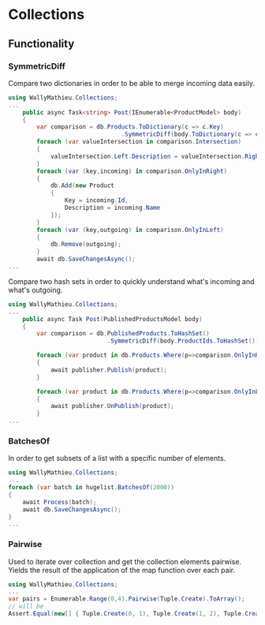 # Collections

## Functionality

### SymmetricDiff

Compare two dictionaries in order to be able to merge incoming data easily.

```c#
using WallyMathieu.Collections;
...
    public async Task<string> Post(IEnumerable<ProductModel> body)
    {
        var comparison = db.Products.ToDictionary(c => c.Key)
                                .SymmetricDiff(body.ToDictionary(c => c.Id));
        foreach (var valueIntersection in comparison.Intersection)
        {
            valueIntersection.Left.Description = valueIntersection.Right.Name;
        }
        foreach (var (key,incoming) in comparison.OnlyInRight)
        {
            db.Add(new Product
            {
                Key = incoming.Id,
                Description = incoming.Name
            });
        }
        foreach (var (key,outgoing) in comparison.OnlyInLeft)
        {
            db.Remove(outgoing);
        }
        await db.SaveChangesAsync();
...
```

Compare two hash sets in order to quickly understand what's incoming and what's outgoing.

```c#
using WallyMathieu.Collections;
...
    public async Task Post(PublishedProductsModel body)
    {
        var comparison = db.PublishedProducts.ToHashSet()
                            .SymmetricDiff(body.ProductIds.ToHashSet());

        foreach (var product in db.Products.Where(p=>comparison.OnlyInRight.Contains(p.Key)))
        {
            await publisher.Publish(product);
        }

        foreach (var product in db.Products.Where(p=>comparison.OnlyInLeft.Contains(p.Key)))
        {
            await publisher.UnPublish(product);
        }
...
```

### BatchesOf

In order to get subsets of a list with a specific number of elements.

```c#
using WallyMathieu.Collections;
...
foreach (var batch in hugelist.BatchesOf(2000))
{
    await Process(batch);
    await db.SaveChangesAsync();
}
...
```

### Pairwise

Used to iterate over collection and get the collection elements pairwise.
Yields the result of the application of the map function over each pair.

```c#
using WallyMathieu.Collections;
...
var pairs = Enumerable.Range(0,4).Pairwise(Tuple.Create).ToArray(); 
// will be
Assert.Equal(new[] { Tuple.Create(0, 1), Tuple.Create(1, 2), Tuple.Create(2, 3) },pairs);
```